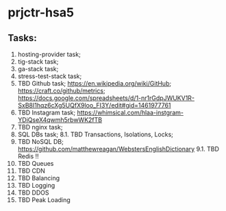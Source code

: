 # prjctr-hsa5

## Tasks:

1. hosting-provider task;
2. tig-stack task;
3. ga-stack task;
4. stress-test-stack task;
5. TBD Github task; https://en.wikipedia.org/wiki/GitHub; https://craft.co/github/metrics; https://docs.google.com/spreadsheets/d/1-nr1rGdpJWUKV1R-SxB8I1hqz6cXg5UQfX9loo_FI3Y/edit#gid=1461977761
6. TBD Instagram task; https://whimsical.com/hlaa-instgram-YDiQseX4qwmh5rbwWK2fTB 
7. TBD nginx task;
8. SQL DBs task;
8.1. TBD Transactions, Isolations, Locks;
9. TBD NoSQL DB; https://github.com/matthewreagan/WebstersEnglishDictionary 
9.1. TBD Redis !!
10. TBD Queues
11. TBD CDN
12. TBD Balancing
13. TBD Logging
14. TBD DDOS
15. TBD Peak Loading

